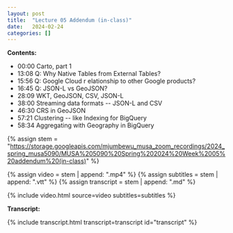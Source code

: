 ```yaml
---
layout: post
title:  "Lecture 05 Addendum (in-class)"
date:   2024-02-24
categories: []
---
```


**Contents:**
- 00:00 Carto, part 1
- 13:08 Q:  Why Native Tables from External Tables?
- 15:56 Q: Google Cloud r elationship to other Google products?
- 16:45 Q: JSON-L vs GeoJSON?
- 28:09 WKT, GeoJSON, CSV, JSON-L
- 38:00 Streaming data formats -- JSON-L and CSV
- 46:30 CRS in GeoJSON
- 57:21 Clustering -- like Indexing for BigQuery 
- 58:34 Aggregating with Geography in BigQuery 

<!--more-->

{% assign stem = "https://storage.googleapis.com/mjumbewu_musa_zoom_recordings/2024_spring_musa5090/MUSA%205090%20Spring%202024%20Week%2005%20addendum%20(in-class)" %}

{% assign video = stem | append: ".mp4" %}
{% assign subtitles = stem | append: ".vtt" %}
{% assign transcript = stem | append: ".md" %}

{% include video.html source=video subtitles=subtitles %}

**Transcript:**

{% include transcript.html transcript=transcript id="transcript" %}
